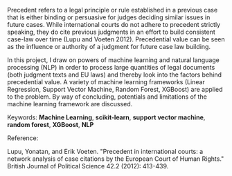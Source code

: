 Precedent refers to a legal principle or rule established in a previous case that is either binding or persuasive for judges deciding similar issues in future cases. While international courts do not adhere to precedent strictly speaking, they do cite previous judgments in an effort to build consistent case-law over time (Lupu and Voeten 2012). Precedential value can be seen as the influence or authority of a judgment for future case law building. 

In this project, I draw on powers of machine learning and natural language processing (NLP) in order to process large quantities of legal documents (both judgment texts and EU laws) and thereby look into the factors behind precedential value. A variety of machine learning frameworks (Linear Regression, Support Vector Machine, Random Forest, XGBoost) are applied to the problem. By way of concluding, potentials and limitations of the machine learning framework are discussed. 

Keywords: **Machine Learning**, **scikit-learn**, **support vector machine**, **random forest**, **XGBoost**, **NLP**

Reference: 

Lupu, Yonatan, and Erik Voeten. "Precedent in international courts: a network analysis of case citations by the European Court of Human Rights." British Journal of Political Science 42.2 (2012): 413-439.
